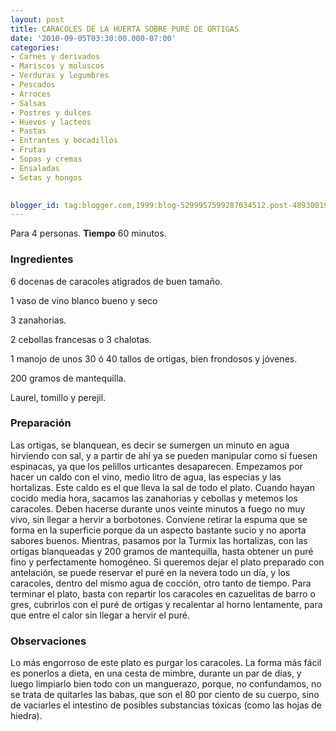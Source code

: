 ```yaml
---
layout: post
title: CARACOLES DE LA HUERTA SOBRE PURÉ DE ORTIGAS
date: '2010-09-05T03:30:00.000-07:00'
categories:
- Carnes y derivados
- Mariscos y moluscos
- Verduras y legumbres
- Pescados
- Arroces
- Salsas
- Postres y dulces
- Huevos y lacteos
- Pastas
- Entrantes y bocadillos
- Frutas
- Sopas y cremas
- Ensaladas
- Setas y hongos
 

blogger_id: tag:blogger.com,1999:blog-5299957599287034512.post-4893001906924638971
---
```


Para 4 personas.
<b>Tiempo</b> 60 minutos.

<h3>Ingredientes</h3>

6 docenas de caracoles atigrados de buen tamaño.

1 vaso de vino blanco bueno y seco

3 zanahorias.

2 cebollas francesas o 3 chalotas.

1 manojo de unos 30 ó 40 tallos de ortigas, bien frondosos y jóvenes.

200 gramos de mantequilla.

Laurel, tomillo y perejil.

<h3>Preparación</h3>

Las ortigas, se blanquean, es decir se sumergen un minuto en agua hirviendo con sal, y a partir de ahí ya se pueden manipular como si fuesen espinacas, ya que los pelillos urticantes desaparecen. Empezamos por hacer un caldo con el vino, medio litro de agua, las especias y las hortalizas. Este caldo es el que lleva la sal de todo el plato. Cuando hayan cocido media hora, sacamos las zanahorias y cebollas y metemos los caracoles. Deben hacerse durante unos veinte minutos a fuego no muy vivo, sin llegar a hervir a borbotones. Conviene retirar la espuma que se forma en la superficie porque da un aspecto bastante sucio y no aporta sabores buenos. Mientras, pasamos por la Turmix las hortalizas, con las ortigas blanqueadas y 200 gramos de mantequilla, hasta obtener un puré fino y perfectamente homogéneo. Si queremos dejar el plato preparado con antelación, se puede reservar el puré en la nevera todo un día, y los caracoles, dentro del mismo agua de cocción, otro tanto de tiempo. Para terminar el plato, basta con repartir los caracoles en cazuelitas de barro o gres, cubrirlos con el puré de ortigas y recalentar al horno lentamente, para que entre el calor sin llegar a hervir el puré.

<h3>Observaciones</h3>

Lo más engorroso de este plato es purgar los caracoles. La forma más fácil es ponerlos a dieta, en una cesta de mimbre, durante un par de días, y luego limpiarlo bien todo con un manguerazo, porque, no confundamos, no se trata de quitarles las babas, que son el 80 por ciento de su cuerpo, sino de vaciarles el intestino de posibles substancias tóxicas (como las hojas de hiedra).

